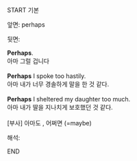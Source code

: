 START
기본

앞면:
perhaps


뒷면:
<div><strong>Perhaps</strong>. </div><div><div>아마 그럴 겁니다</div></div><div><br></div><div><div><strong>Perhaps</strong> I spoke too hastily. </div><div><div>아마 내가 너무 경솔하게 말을 한 것 같다.</div></div></div><div><br></div><div><div><strong>Perhaps</strong> I sheltered my daughter too much. </div><div><div>아마 내가 딸을 지나치게 보호했던 것 같다.</div></div></div><div><br></div><div>[부사] 아마도 , 어쩌면 (=<span>maybe</span>)</div>


해석:
<!--ID: 1746614454417-->
END